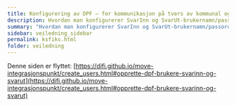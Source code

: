 ```yaml
---
title: Konfigurering av DPF – for kommunikasjon på tvers av kommunal og statlig sektor
description: Hvordan man konfigurerer SvarInn og SvarUt-brukernamn/passord mm.
summary: "Hvordan man konfigurerer SvarInn og SvarUt-brukernamn/passord mm."
sidebar: veiledning_sidebar
permalink: ksfiks.html
folder: veiledning
---
```


Denne siden er flyttet: [https://difi.github.io/move-integrasjonspunkt/create_users.html#opprette-dpf-brukere-svarinn-og-svarut](https://difi.github.io/move-integrasjonspunkt/create_users.html#opprette-dpf-brukere-svarinn-og-svarut)

